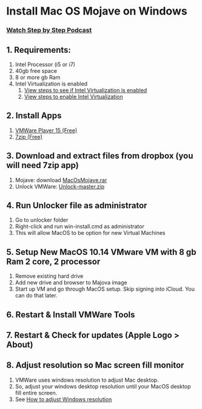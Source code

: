 # Install Mac OS Mojave on Windows

### [Watch Step by Step Podcast](https://drive.google.com/file/d/1-az3QoNIEDAswRVwv9AuInBhoJZZe2K3/view)

## 1. Requirements:
1. Intel Processor (i5 or i7)
1. 40gb free space
1. 8 or more gb Ram
1. Intel Virtualization is enabled
   1. [View steps to see if Intel Virtualization is enabled](settings.md)
   1. [View steps to enable Intel Virtualization](https://www.intel.com/content/www/us/en/support/articles/000007139/server-products.html)
    
## 2. Install Apps
1. [VMWare Player 15 (Free)](https://my.vmware.com/en/web/vmware/free#desktop_end_user_computing/vmware_workstation_player/15_0)
1. [7zip (Free)](https://www.7-zip.org/download.html)
    
## 3. Download and extract files from dropbox (you will need 7zip app)
1. Mojave: download [MacOsMojave.rar](https://www.dropbox.com/s/1x4pcbl4tryt98m/MacOSMojave.rar?dl=0) 
1. Unlock VMWare: [Unlock-master.zip](https://www.dropbox.com/s/psh8m5iuuask7s3/unlocker-master.zip?dl=0) 

## 4. Run Unlocker file as administrator
1. Go to unlocker folder
1. Right-click and run win-install.cmd as administrator
1. This will allow MacOS to be option for new Virtual Machines

## 5. Setup New MacOS 10.14 VMware VM with 8 gb Ram 2 core, 2 processor
1. Remove existing hard drive
1. Add new drive and browser to Majova image
1. Start up VM and go through MacOS setup. Skip signing into iCloud. You can do that later.

## 6. Restart & Install VMWare Tools
## 7. Restart & Check for updates (Apple Logo > About)
## 8. Adjust resolution so Mac screen fill monitor
1. VMWare uses windows resolution to adjust Mac desktop. 
1. So, adjust your windows desktop resolution  until your MacOS desktop fill entire screen. 
1. See [How to adjust Windows resolution](https://www.laptopmag.com/articles/change-screen-resolution-in-windows-10)
